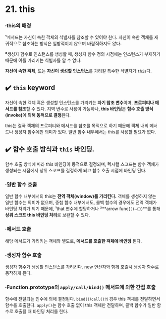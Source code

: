 # 21. this

### ∙this의 배경

**¹**메서드는 자신이 속한 객체의 식별자를 참조할 수 있어야 한다. 자신이 속한 객체를 재귀적으로 참조하는 방식은 일방적이지 않으며 바람직하지도 않다.

**²**생성자 함수로 인스턴스를 생성할 때, 생성자 함수 정의 시점에는 인스턴스가 부재하기 때문에 이를 가리키는 식별자를 알 수 없다. 

**자신이 속한 객체**, 또는 **자신이 생성할 인스턴스**를 가리킬 특수한 식별자가 `this`다. 

## ✔️ `this` keyword

자신이 속한 객체 혹은 생성할 인스턴스를 가리키는 **자기 참조 변수**이며, **프로퍼티나 메서드를 참조**할 수 있다. 지역 변수로 사용이 가능하나, **this 바인딩**은 **함수 호출 방식(invoke)에 의해 동적으로 결정**된다. 

this는 결국 객체의 프로퍼티와 메서드를 참조를 목적으로 하기 때문에 객체 내의 메서드나 생성자 함수에만 의미가 있다. 일반 함수 내부에서는 this를 사용할 필요가 없다. 

## ✔️ 함수 호출 방식과 `this` 바인딩.

함수 호출 방식에 따라 this 바인딩이 동적으로 결정되며, 렉시컬 스코프는 함수 객체가 생성되는 시점에서 상위 스코프를 결정하게 되고 함수 호출 시점에 바인딩 된다. 

### ∙일반 함수 호출

일반 함수 내부에서의 this는 **전역 객체(window)를 가리킨다.** 객체를 생성하지 않는 일반 함수는 의미가 없으며, 중첩 함수 내부에서도, 콜백 함수의 경우에도 전역 객체가 바인딩 처리가 되기 때문에, **¹**that 변수에 할당하거나 ²**arrow func(`()⇒{}`)**를 통해 **상위 스코프 this 바인딩 처리**로 보완할 수 있다.

### ∙메서드 호출

 해당 메서드가 가리키는 객체와 별도로, **메서드를 호출한 객체에 바인딩** 된다. 

### ∙생성자 함수 호출

생성자 함수가 생성할 인스턴스를 가리킨다. new 연산자와 함께 호출시 생성자 함수로 동작하게 된다.

### ∙Function.prototype의 `apply/call/bind()` 메서드에 의한 간접 호출

함수에 전달되는 인수에 의해 결정된다. `bind()`/`call()의` 경우 this 객체를 전달하면서 함수를 호출한다. `apply()`는 함수 호출 없이 this 객체만 전달하며, 콜백 함수가 일반 함수로 호출될 때 바인딩 처리를 한다.